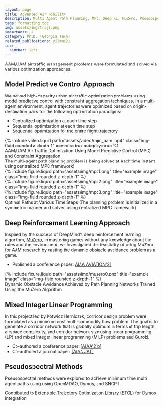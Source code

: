 ```yaml
---
layout: page
title: Advanced Air Mobility
description: Multi Agent Path Planning, MPC, Deep RL, MuZero, Pseudospectral Methods 
tags: formatting toc
img: assets/img/traj2.png  
importance: 3
category: Ph.D. (Georgia Tech)
related_publications: yilmaz21
toc:
  sidebar: left
---
```


AAM/UAM air traffic management problems were formulated and solved via various optimization approaches. 

## Model Predictive Control Approach

We solved high-capacity urban air traffic optimization problems using model predictive control with constraint aggregation techniques. In a multi-agent environment, agent trajectories were optimized based on origin-destination pairs for the following optimization paradigms: 
  - Centralized optimization at each time step 
  - Sequential optimization at each time step
  - Sequential optimization for the entire flight trajectory

<!-- driveId: 1dSMf11HeAFsiYn5R0H17JJWpTbpuJpkd/preview
https://drive.google.com/file/d/1dSMf11HeAFsiYn5R0H17JJWpTbpuJpkd/view?usp=sharing 
{% include googleDrivePlayer.html id=page.driveId %} -->

<div class="row mt-3">
    <div class="col-sm mt-3 mt-md-0">
        {% include video.liquid path="assets/video/mpc_aam.mp4" class="img-fluid rounded z-depth-1" controls=true autoplay=true %}
    </div>
</div>
<div class="caption">
   AAM/UAM Air Traffic Optimization Using Model Predictive Control (MPC) and Constraint Aggregation
</div>

<div class="caption">
    The multi-agent path planning problem is being solved at each time instant using centralized MPC framework)  
</div> 

<div class="row">
    <div class="col-sm mt-3 mt-md-0">
        {% include figure.liquid path="assets/img/mpc1.png" title="example image" class="img-fluid rounded z-depth-1" %}
    </div>
    <div class="col-sm mt-3 mt-md-0">
        {% include figure.liquid path="assets/img/mpc2.png" title="example image" class="img-fluid rounded z-depth-1" %}
    </div>
    <div class="col-sm mt-3 mt-md-0">
        {% include figure.liquid path="assets/img/mpc3.png" title="example image" class="img-fluid rounded z-depth-1" %}
    </div>
</div>
<div class="caption">
    Optimal Paths at Various Time Steps (The planning problem is initialized in a symmetric manner and solved using centralized MPC framework)  
</div> 
 
 
## Deep Reinforcement Learning Approach

  Inspired by the success of DeepMind’s deep reinforcement learning algorithm, <a href="https://deepmind.com/blog/article/muzero-mastering-go-chess-shogi-and-atari-without-rules">MuZero</a>, in mastering games without any knowledge about the rules and the environment, we investigated the feasibility of using MuZero for AAM research by casting the dynamic obstacle avoidance problem as a game.
 
 - Published a conference paper: <a href="https://arc.aiaa.org/doi/10.2514/6.2021-2377">AIAA AVIATION'21</a>
  
<div class="row">
    <div class="col-sm mt-3 mt-md-0">
        {% include figure.liquid path="assets/img/muzero0.png" title="example image" class="img-fluid rounded z-depth-1" %}
    </div>
</div>
<div class="caption">
    Dynamic Obstacle Avoidance Achieved by Path Planning Networks Trained Using the MuZero Algorithm  
</div>


## Mixed Integer Linear Programming 

In this project led by Kotwicz Herniczek, corridor design problem were formulated as a minimum cost multi-commodity flow problem. The goal is to generate a corridor network that is globally optimum in terms of trip length, airspace complexity, and corridor network size using linear programming (LP) and mixed integer linear programming (MILP) problems and Gurobi. 
    
 - Co-authored a conference paper: <a href="https://arc.aiaa.org/doi/10.2514/6.2021-2376">[AIAA'21b]</a>
 - Co-authored a journal paper: <a href="https://arc.aiaa.org/journal/jat">[AIAA JAT]</a>


## Pseudospectral Methods

Pseudospectral methods were explored to achieve minimum time multi agent paths using using OpenMDAO, Dymos, and SNOPT.
 
Contributed to <a href="https://olasanni1.github.io/ETOL/index.html">Extensible Trajectory Optimization Library (ETOL)</a> for Dymos integration
